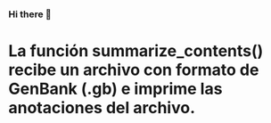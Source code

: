 ### Hi there 👋
# La función summarize_contents() recibe un archivo con formato de GenBank (.gb) e imprime las anotaciones del archivo.
